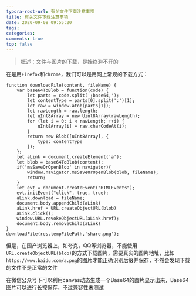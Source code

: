 ```yaml
---
typora-root-url: 有关文件下载注意事项
title: 有关文件下载注意事项
date: 2020-09-08 09:55:20
tags:
categories: 
comments: true
top: false
---
```


> 概述：文件与图片的下载，是始终避不开的

<!--正文-->
<!--more-->
在是用`Firefox`和`chrome`，我们可以是用网上常规的下载方式：

```
function downloadFile(content, fileName) { 
	var base64ToBlob = function(code) {
		let parts = code.split(';base64,');
		let contentType = parts[0].split(':')[1];
		let raw = window.atob(parts[1]);
		let rawLength = raw.length;
		let uInt8Array = new Uint8Array(rawLength);
		for (let i = 0; i < rawLength; ++i) {
			uInt8Array[i] = raw.charCodeAt(i);
		}
		return new Blob([uInt8Array], {
			type: contentType
		});
	};
	let aLink = document.createElement('a');
	let blob = base64ToBlob(content);
	if('msSaveOrOpenBlob' in navigator){
		window.navigator.msSaveOrOpenBlob(blob, fileName);
		return;
	}
	let evt = document.createEvent("HTMLEvents");
	evt.initEvent("click", true, true);
	aLink.download = fileName;
	document.body.appendChild(aLink)
	aLink.href = URL.createObjectURL(blob)
	aLink.click();
	window.URL.revokeObjectURL(aLink.href);
	document.body.removeChild(aLink)
}
downloadFile(res.tempFilePath,'share.png');
```

但是，在国产浏览器上，如夸克，QQ等浏览器，不能使用`URL.createObjectURL(blob)`的方式下载图片，需要真实的图片地址，比如`https://www.baidu.com/a.png`的图片才能正确识别后缀并保存，不然会发现下载的文件不是正常的文件

在微信公众号下可以利用canvas动态生成一个Base64的图片显示出来，Base64图片可以进行长按保存，不过兼容性未测试